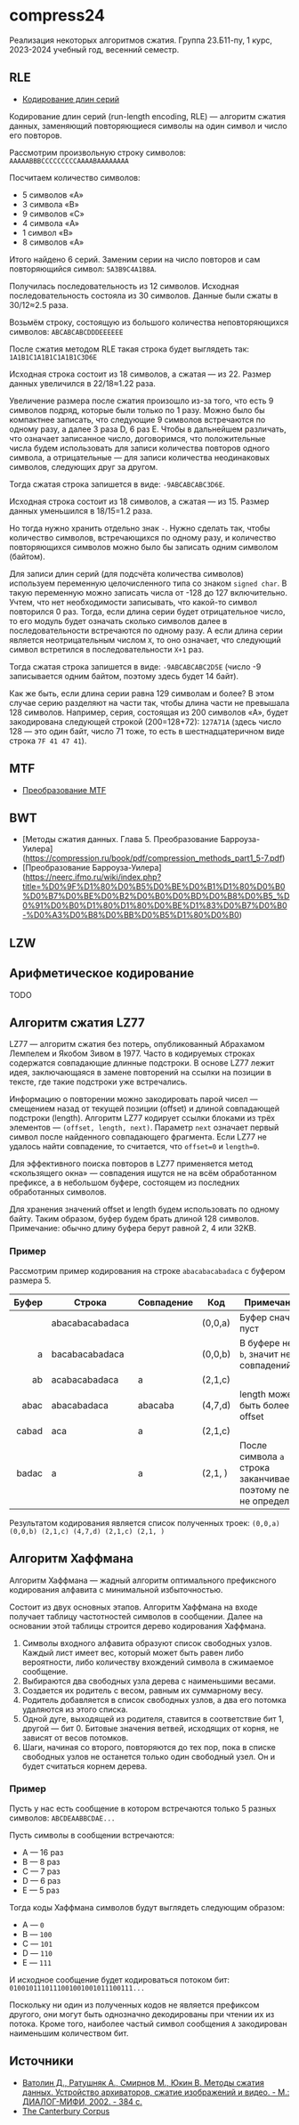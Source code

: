 # compress24

Реализация некоторых алгоритмов сжатия. Группа 23.Б11-пу, 1 курс, 2023-2024 учебный год, весенний семестр.

## RLE
* [Кодирование длин серий](https://ru.wikipedia.org/wiki/%D0%9A%D0%BE%D0%B4%D0%B8%D1%80%D0%BE%D0%B2%D0%B0%D0%BD%D0%B8%D0%B5_%D0%B4%D0%BB%D0%B8%D0%BD_%D1%81%D0%B5%D1%80%D0%B8%D0%B9)

Кодирование длин серий (run-length encoding, RLE) — алгоритм сжатия данных, заменяющий повторяющиеся символы на один символ и число его повторов. 

Рассмотрим произвольную строку символов: `AAAAABBBCCCCCCCCCAAAABAAAAAAAA`

Посчитаем количество символов:

* 5 символов «A»
* 3 символа «B»
* 9 символов «C»
* 4 символа «A»
* 1 символ «B»
* 8 символов «A»

Итого найдено 6 серий. Заменим серии на число повторов и сам повторяющийся символ: `5A3B9C4A1B8A`.

Получилась последовательность из 12 символов. Исходная последовательность состояла из 30 символов. Данные были сжаты в 30/12≈2.5 раза.

Возьмём строку, состоящую из большого количества неповторяющихся символов: `ABCABCABCDDDEEEEEE`

После сжатия методом RLE такая строка будет выглядеть так: `1A1B1C1A1B1C1A1B1C3D6E`

Исходная строка состоит из 18 символов, а сжатая — из 22. Размер данных увеличился в 22/18≈1.22 раза.

Увеличение размера после сжатия произошло из-за того, что есть 9 символов подряд, которые были только по 1 разу.
Можно было бы компактнее записать, что следующие 9 символов встречаются по одному разу, а далее 3 раза D, 6 раз E. 
Чтобы в дальнейшем различать, что означает записанное число, договоримся, что положительные числа будем использовать для записи количества повторов одного символа, 
а отрицательные — для записи количества неодинаковых символов, следующих друг за другом.

Тогда сжатая строка запишется в виде: `-9ABCABCABC3D6E`.

Исходная строка состоит из 18 символов, а сжатая — из 15. Размер данных уменьшился в 18/15=1.2 раза.

Но тогда нужно хранить отдельно знак `-`. Нужно сделать так, чтобы количество символов, встречающихся по одному разу, и количество повторяющихся символов можно было бы записать одним символом (байтом).

Для записи длин серий (для подсчёта количества символов) используем переменную целочисленного типа со знаком `signed char`. 
В такую переменную можно записать числа от -128 до 127 включительно. 
Учтем, что нет необходимости записывать, что какой-то символ повторился 0 раз. Тогда, если длина серии будет отрицательное число, то его модуль будет означать сколько символов далее в последовательности встречаются по одному разу.
А если длина серии является неотрицательным числом `Х`, то оно означает, что следующий символ встретился в последовательности `X+1` раз.

Тогда сжатая строка запишется в виде: `-9ABCABCABC2D5E` (число -9 записывается одним байтом, поэтому здесь будет 14 байт).

Как же быть, если длина серии равна 129 символам и более? В этом случае серию разделяют на части так, чтобы длина части не превышала 128 символов. 
Например, серия, состоящая из 200 символов «A», будет закодирована следующей строкой (200=128+72): `127A71A` (здесь число 128 — это один байт, число 71 тоже, то есть в шестнадцатеричном виде строка `7F 41 47 41`).

## MTF
* [Преобразование MTF](https://neerc.ifmo.ru/wiki/index.php?title=%D0%9F%D1%80%D0%B5%D0%BE%D0%B1%D1%80%D0%B0%D0%B7%D0%BE%D0%B2%D0%B0%D0%BD%D0%B8%D0%B5_MTF)

## BWT
* [Методы сжатия данных. Глава 5. Преобразование Барроуза-Уилера] (https://compression.ru/book/pdf/compression_methods_part1_5-7.pdf)
* [Преобразование Барроуза-Уилера] (https://neerc.ifmo.ru/wiki/index.php?title=%D0%9F%D1%80%D0%B5%D0%BE%D0%B1%D1%80%D0%B0%D0%B7%D0%BE%D0%B2%D0%B0%D0%BD%D0%B8%D0%B5_%D0%91%D0%B0%D1%80%D1%80%D0%BE%D1%83%D0%B7%D0%B0-%D0%A3%D0%B8%D0%BB%D0%B5%D1%80%D0%B0)

## LZW

## Арифметическое кодирование

TODO

## Алгоритм сжатия LZ77

LZ77 — алгоритм сжатия без потерь, опубликованный Абрахамом Лемпелем и Якобом Зивом в 1977. 
Часто в кодируемых строках содержатся совпадающие длинные подстроки. 
В основе LZ77 лежит идея, заключающаяся в замене повторений на ссылки на позиции в тексте, где такие подстроки уже встречались.

Информацию о повторении можно закодировать парой чисел — смещением назад от текущей позиции (offset) и длиной совпадающей подстроки (length). 
Алгоритм LZ77 кодирует ссылки блоками из трёх элементов — `(offset, length, next)`. Параметр `next`  означает первый символ после найденного совпадающего фрагмента. 
Если LZ77 не удалось найти совпадение, то считается, что `offset=0` и `length=0`.

Для эффективного поиска повторов в LZ77 применяется метод «скользящего окна» — совпадения ищутся не на всём обработанном префиксе, а в небольшом буфере, состоящем из последних обработанных символов. 

Для хранения значений offset и length будем использовать по одному байту. Таким образом, буфер будем брать длиной 128 символов. Примечание: обычно длину буфера берут равной 2, 4 или 32KB.

### Пример
Рассмотрим пример кодирования на строке `abacabacabadaca` с буфером размера 5.

|Буфер | Строка          | Совпадение | Код     | Примечание                                                        | 
|-----:| --------------- | ---------- | ------- | ----------------------------------------------------------------- | 
|      | abacabacabadaca |            | (0,0,a) | Буфер сначала пуст                                                | 
|    a | bacabacabadaca  |            | (0,0,b) | В буфере нет `b`, значит нет совпадений                           | 
|   ab | acabacabadaca   | a          | (2,1,c) |                                                                   | 
| abac | abacabadaca     | abacaba    | (4,7,d) | length может быть более offset                                    | 
|cabad | aca             | a          | (2,1,c) |                                                                   | 
|badac | a               | a          | (2,1, ) | После символа `a` строка заканчивается, поэтому next не определен | 

Результатом кодирования является список полученных троек: `(0,0,a) (0,0,b) (2,1,c) (4,7,d) (2,1,c) (2,1, )`

## Алгоритм Хаффмана

Алгоритм Хаффмана — жадный алгоритм оптимального префиксного кодирования алфавита с минимальной избыточностью. 

Состоит из двух основных этапов. 
Алгоритм Хаффмана на входе получает таблицу частотностей символов в сообщении. 
Далее на основании этой таблицы строится дерево кодирования Хаффмана.

1. Символы входного алфавита образуют список свободных узлов. Каждый лист имеет вес, который может быть равен либо вероятности, либо количеству вхождений символа в сжимаемое сообщение.
2. Выбираются два свободных узла дерева с наименьшими весами.
3. Создается их родитель с весом, равным их суммарному весу.
4. Родитель добавляется в список свободных узлов, а два его потомка удаляются из этого списка.
5. Одной дуге, выходящей из родителя, ставится в соответствие бит 1, другой — бит 0. Битовые значения ветвей, исходящих от корня, не зависят от весов потомков.
6. Шаги, начиная со второго, повторяются до тех пор, пока в списке свободных узлов не останется только один свободный узел. Он и будет считаться корнем дерева.

### Пример
Пусть у нас есть сообщение в котором встречаются только 5 разных символов: `ABCDEAABBCDAE...`

Пусть символы в сообщении встречаются:
* A — 16 раз
* B — 8 раз
* C — 7 раз
* D — 6 раз
* E — 5 раз

Тогда коды Хаффмана символов будут выглядеть следующим образом:

* A — `0`
* B — `100`
* C — `101`
* D — `110`
* E — `111`

И исходное сообщение будет кодироваться потоком бит: `0100101110111001001001011100111...`

Поскольку ни один из полученных кодов не является префиксом другого, они могут быть однозначно декодированы при чтении их из потока. Кроме того, наиболее частый символ сообщения `A` закодирован наименьшим количеством бит.


## Источники
* [Ватолин Д., Ратушняк А., Смирнов М., Юкин В. Методы сжатия данных. Устройство архиваторов, сжатие изображений и видео. - М.: ДИАЛОГ-МИФИ, 2002. - 384 с.](https://compression.ru/book/)
* [The Canterbury Corpus](https://corpus.canterbury.ac.nz/descriptions/)
